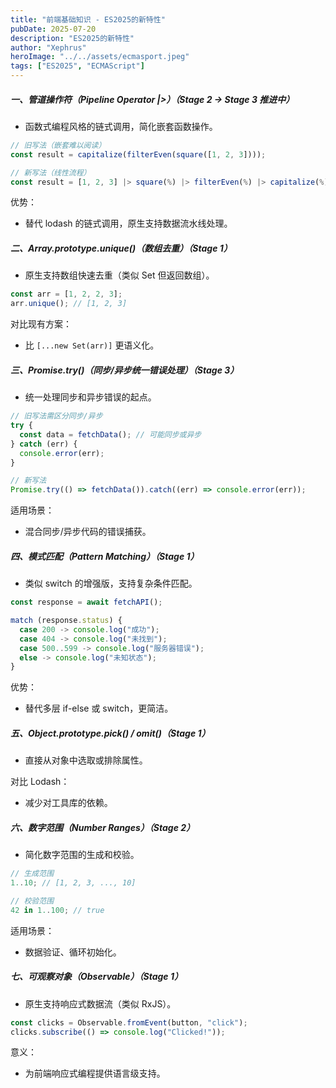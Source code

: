 ```yaml
---
title: "前端基础知识 - ES2025的新特性"
pubDate: 2025-07-20
description: "ES2025的新特性"
author: "Xephrus"
heroImage: "../../assets/ecmasport.jpeg"
tags: ["ES2025", "ECMAScript"]
---
```


##### 一、管道操作符（Pipeline Operator |>）（Stage 2 → Stage 3 推进中）

- 函数式编程风格的链式调用，简化嵌套函数操作。

```javascript
// 旧写法（嵌套难以阅读）
const result = capitalize(filterEven(square([1, 2, 3])));

// 新写法（线性流程）
const result = [1, 2, 3] |> square(%) |> filterEven(%) |> capitalize(%);
```

优势：

- 替代 lodash 的链式调用，原生支持数据流水线处理。

##### 二、Array.prototype.unique()（数组去重）（Stage 1）

- 原生支持数组快速去重（类似 Set 但返回数组）。

```javascript
const arr = [1, 2, 2, 3];
arr.unique(); // [1, 2, 3]
```

对比现有方案：

- 比 `[...new Set(arr)]` 更语义化。

##### 三、Promise.try()（同步/异步统一错误处理）（Stage 3）

- 统一处理同步和异步错误的起点。

```javascript
// 旧写法需区分同步/异步
try {
  const data = fetchData(); // 可能同步或异步
} catch (err) {
  console.error(err);
}

// 新写法
Promise.try(() => fetchData()).catch((err) => console.error(err));
```

适用场景：

- 混合同步/异步代码的错误捕获。

##### 四、模式匹配（Pattern Matching）（Stage 1）

- 类似 switch 的增强版，支持复杂条件匹配。

```javascript
const response = await fetchAPI();

match (response.status) {
  case 200 -> console.log("成功");
  case 404 -> console.log("未找到");
  case 500..599 -> console.log("服务器错误");
  else -> console.log("未知状态");
}
```

优势：

- 替代多层 if-else 或 switch，更简洁。

##### 五、Object.prototype.pick() / omit()（Stage 1）

- 直接从对象中选取或排除属性。

对比 Lodash：

- 减少对工具库的依赖。

##### 六、数字范围（Number Ranges）（Stage 2）

- 简化数字范围的生成和校验。

```javascript
// 生成范围
1..10; // [1, 2, 3, ..., 10]

// 校验范围
42 in 1..100; // true
```

适用场景：

- 数据验证、循环初始化。

##### 七、可观察对象（Observable）（Stage 1）

- 原生支持响应式数据流（类似 RxJS）。

```javascript
const clicks = Observable.fromEvent(button, "click");
clicks.subscribe(() => console.log("Clicked!"));
```

意义：

- 为前端响应式编程提供语言级支持。
